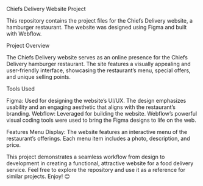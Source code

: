 Chiefs Delivery Website Project

This repository contains the project files for the Chiefs Delivery website, a hamburger restaurant. The website was designed using Figma and built with Webflow.

Project Overview

The Chiefs Delivery website serves as an online presence for the Chiefs Delivery hamburger restaurant. The site features a visually appealing and user-friendly interface, showcasing the restaurant’s menu, special offers, and unique selling points.

Tools Used

Figma: Used for designing the website’s UI/UX. The design emphasizes usability and an engaging aesthetic that aligns with the restaurant’s branding.
Webflow: Leveraged for building the website. Webflow’s powerful visual coding tools were used to bring the Figma designs to life on the web.

Features
Menu Display: The website features an interactive menu of the restaurant’s offerings. Each menu item includes a photo, description, and price.


This project demonstrates a seamless workflow from design to development in creating a functional, attractive website for a food delivery service. Feel free to explore the repository and use it as a reference for similar projects. Enjoy! 😊

